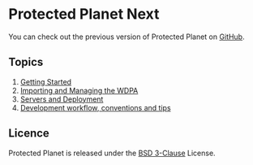 # Protected Planet Next

You can check out the previous version of Protected Planet on
[GitHub](https://github.com/unepwcmc/ppe).

## Topics

1. [Getting Started](docs/installation.md)
2. [Importing and Managing the WDPA](docs/wdpa.md)
3. [Servers and Deployment](docs/servers.md)
4. [Development workflow, conventions and tips](docs/workflow.md)

## Licence

Protected Planet is released under the [BSD
3-Clause](http://opensource.org/licenses/BSD-3-Clause) License.
